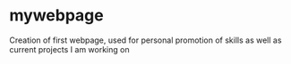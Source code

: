 mywebpage
=========
Creation of first webpage, used for personal promotion of skills as well as current projects I am working on
